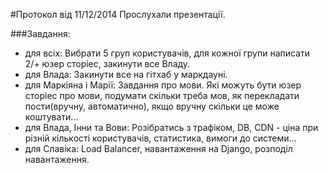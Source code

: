 ﻿#Протокол від 11/12/2014
Прослухали презентації.

###Завдання:
* для всіх:
Вибрати 5 груп користувачів, для кожної групи написати 2/+ юзер сторіес, закинути все Владу.
* для Влада:
Закинути все на гітхаб у маркдауні.
* для Маркіяна і Марії:
Завдання про мови. Які можуть бути юзер сторіес про мови, подумати скільки треба мов, як  перекладати пости(вручну, автоматично), якщо вручну скільки це може коштувати...
* для Влада, Інни та Вови:
Pозібратись з трафіком, DB, CDN - ціна при різній кількості користувачів, статистика, вимоги до системи...
* для Славіка:
Load Balancer, навантаження на Django, розподіл навантаження.
